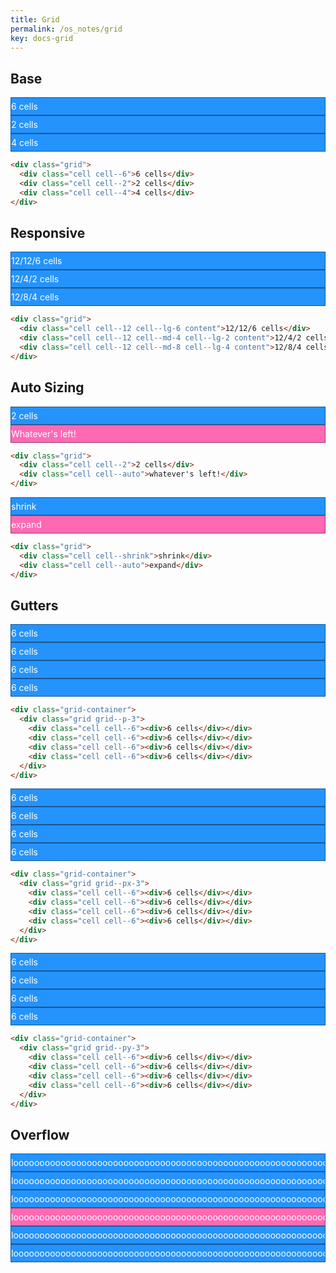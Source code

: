 ```yaml
---
title: Grid
permalink: /os_notes/grid
key: docs-grid
---
```


<style>
.grid-example {
  background-color: rgba(37, 147, 252, .28);
}
.content {
  padding: 5px 0;
  overflow: auto;
  color: #fff;
  word-wrap: normal;
  background-color: #2593fc;
  border: 1px rgba(0, 0, 0, .4) solid;
}
.content--auto {
  background-color: #ff69b4;
}
</style>

## Base

<div class="grid-example my-5">
  <div class="grid">
    <div class="cell cell--6 content">6 cells</div>
    <div class="cell cell--2 content">2 cells</div>
    <div class="cell cell--4 content">4 cells</div>
  </div>
</div>

```html
<div class="grid">
  <div class="cell cell--6">6 cells</div>
  <div class="cell cell--2">2 cells</div>
  <div class="cell cell--4">4 cells</div>
</div>
```

## Responsive

<div class="grid-example my-5">
  <div class="grid">
    <div class="cell cell--12 cell--lg-6 content">12/12/6 cells</div>
    <div class="cell cell--12 cell--md-4 cell--lg-2 content">12/4/2 cells</div>
    <div class="cell cell--12 cell--md-8 cell--lg-4 content">12/8/4 cells</div>
  </div>
</div>

```html
<div class="grid">
  <div class="cell cell--12 cell--lg-6 content">12/12/6 cells</div>
  <div class="cell cell--12 cell--md-4 cell--lg-2 content">12/4/2 cells</div>
  <div class="cell cell--12 cell--md-8 cell--lg-4 content">12/8/4 cells</div>
</div>
```

## Auto Sizing

<div class="grid-example my-5">
  <div class="grid">
    <div class="cell cell--2 content">2 cells</div>
    <div class="cell cell--auto content content--auto">Whatever's left!</div>
  </div>
</div>

```html
<div class="grid">
  <div class="cell cell--2">2 cells</div>
  <div class="cell cell--auto">whatever's left!</div>
</div>
```

<div class="grid-example my-5">
  <div class="grid">
    <div class="cell cell--shrink content">shrink</div>
    <div class="cell cell--auto content content--auto">expand</div>
  </div>
</div>

```html
<div class="grid">
  <div class="cell cell--shrink">shrink</div>
  <div class="cell cell--auto">expand</div>
</div>
```

## Gutters

<div class="grid-container my-5 grid-example">
  <div class="grid grid--p-3">
    <div class="cell cell--6">
      <div class="content">6 cells</div>
    </div>
    <div class="cell cell--6">
      <div class="content">6 cells</div>
    </div>
    <div class="cell cell--6">
      <div class="content">6 cells</div>
    </div>
    <div class="cell cell--6">
      <div class="content">6 cells</div>
    </div>
  </div>
</div>

```html
<div class="grid-container">
  <div class="grid grid--p-3">
    <div class="cell cell--6"><div>6 cells</div></div>
    <div class="cell cell--6"><div>6 cells</div></div>
    <div class="cell cell--6"><div>6 cells</div></div>
    <div class="cell cell--6"><div>6 cells</div></div>
  </div>
</div>
```

<div class="grid-container my-5 grid-example">
  <div class="grid grid--px-3">
    <div class="cell cell--6">
      <div class="content">6 cells</div>
    </div>
    <div class="cell cell--6">
      <div class="content">6 cells</div>
    </div>
    <div class="cell cell--6">
      <div class="content">6 cells</div>
    </div>
    <div class="cell cell--6">
      <div class="content">6 cells</div>
    </div>
  </div>
</div>

```html
<div class="grid-container">
  <div class="grid grid--px-3">
    <div class="cell cell--6"><div>6 cells</div></div>
    <div class="cell cell--6"><div>6 cells</div></div>
    <div class="cell cell--6"><div>6 cells</div></div>
    <div class="cell cell--6"><div>6 cells</div></div>
  </div>
</div>
```

<div class="grid-container my-5 grid-example">
  <div class="grid grid--py-3">
    <div class="cell cell--6">
      <div class="content">6 cells</div>
    </div>
    <div class="cell cell--6">
      <div class="content">6 cells</div>
    </div>
    <div class="cell cell--6">
      <div class="content">6 cells</div>
    </div>
    <div class="cell cell--6">
      <div class="content">6 cells</div>
    </div>
  </div>
</div>

```html
<div class="grid-container">
  <div class="grid grid--py-3">
    <div class="cell cell--6"><div>6 cells</div></div>
    <div class="cell cell--6"><div>6 cells</div></div>
    <div class="cell cell--6"><div>6 cells</div></div>
    <div class="cell cell--6"><div>6 cells</div></div>
  </div>
</div>
```

## Overflow

<div class="grid-example my-5">
  <div class="grid">
    <div class="cell cell--6">
      <div class="content">loooooooooooooooooooooooooooooooooooooooooooooooooooooooooooooooong</div>
    </div>
    <div class="cell cell--6">
      <div class="content">loooooooooooooooooooooooooooooooooooooooooooooooooooooooooooooooong</div>
    </div>
  </div>
</div>

<div class="grid-example my-5">
  <div class="grid">
    <div class="cell cell--4">
      <div class="content">loooooooooooooooooooooooooooooooooooooooooooooooooooooooooooooooong</div>
    </div>
    <div class="cell cell--auto">
      <div class="content content--auto">loooooooooooooooooooooooooooooooooooooooooooooooooooooooooooooooong</div>
    </div>
  </div>
</div>

<div class="grid-example grid-container my-5">
  <div class="grid grid--p-3">
    <div class="cell cell--6">
      <div class="content">loooooooooooooooooooooooooooooooooooooooooooooooooooooooooooooooong</div>
    </div>
    <div class="cell cell--6">
      <div class="content">loooooooooooooooooooooooooooooooooooooooooooooooooooooooooooooooong</div>
    </div>
  </div>
</div>
